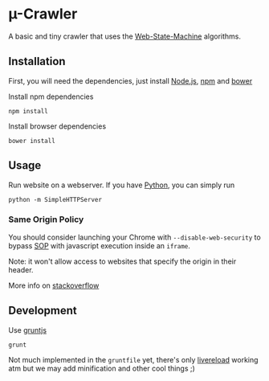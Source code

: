 # µ-Crawler

A basic and tiny crawler that uses the [Web-State-Machine](https://github.com/WebMole/Web-State-Machine) algorithms.

## Installation

First, you will need the dependencies, just install [Node.js](http://nodejs.org/), [npm](https://npmjs.org/) and [bower](http://bower.io/)

Install npm dependencies

	npm install

Install browser dependencies

	bower install

## Usage

Run website on a webserver. If you have [Python](https://www.python.org/), you can simply run

    python -m SimpleHTTPServer

### Same Origin Policy

You should consider launching your Chrome with `--disable-web-security` to bypass [SOP](http://en.wikipedia.org/wiki/Same_origin_policy) with javascript execution inside an `iframe`.

Note: it won't allow access to websites that specify the origin in their header.

More info on [stackoverflow](http://stackoverflow.com/questions/3102819/chrome-disable-same-origin-policy)

## Development

Use [gruntjs](http://gruntjs.com/)

	grunt

Not much implemented in the `gruntfile` yet, there's only [livereload](https://chrome.google.com/webstore/detail/livereload/jnihajbhpnppcggbcgedagnkighmdlei) working atm but we may add minification and other cool things ;)
